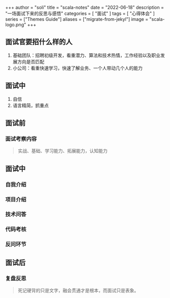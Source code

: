 +++
author = "soli"
title = "scala-notes"
date = "2022-06-18"
description = "一场面试下来的反思与感悟"
categories = [
"面试"
]
tags = [
"心得体会"
]
series = ["Themes Guide"]
aliases = ["migrate-from-jekyl"]
image = "scala-logo.png"
+++
<!--more-->
## 面试官要招什么样的人
1. 基础团队：招聘初级开发，看重潜力、算法和技术热情，工作经验以及职业发展方向是否匹配
2. 小公司：看重快速学习，快速了解业务、一个人带动几个人的能力

## 面试中
1. 自信
2. 语言精简，抓重点

## 面试前
### 面试考察内容
> 实战、基础、学习能力、拓展能力，认知能力
## 面试中
### 自我介绍
### 项目介绍
### 技术问答
### 代码考核
### 反问环节
## 面试后
### 复盘反思
> 死记硬背的只是文字，融会贯通才是根本，而面试只是表象。